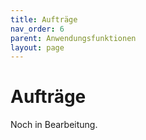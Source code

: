 ```yaml
---
title: Aufträge
nav_order: 6
parent: Anwendungsfunktionen
layout: page
---
```


# Aufträge

Noch in Bearbeitung.
